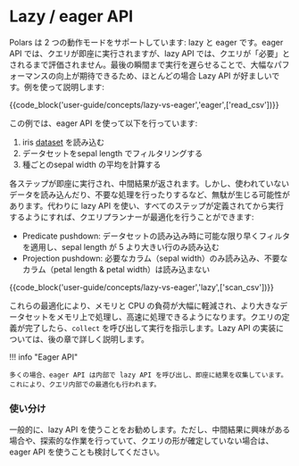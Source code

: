 # Lazy / eager API

Polars は 2 つの動作モードをサポートしています: lazy と eager です。eager API では、クエリが即座に実行されますが、lazy API では、クエリが「必要」とされるまで評価されません。最後の瞬間まで実行を遅らせることで、大幅なパフォーマンスの向上が期待できるため、ほとんどの場合 Lazy API が好ましいです。例を使って説明します:

{{code_block('user-guide/concepts/lazy-vs-eager','eager',['read_csv'])}}

この例では、eager API を使って以下を行っています:

1. iris [dataset](https://archive.ics.uci.edu/dataset/53/iris) を読み込む
1. データセットをsepal length でフィルタリングする
1. 種ごとのsepal width の平均を計算する

各ステップが即座に実行され、中間結果が返されます。しかし、使われていないデータを読み込んだり、不要な処理を行ったりするなど、無駄が生じる可能性があります。代わりに lazy API を使い、すべてのステップが定義されてから実行するようにすれば、クエリプランナーが最適化を行うことができます:

- Predicate pushdown: データセットの読み込み時に可能な限り早くフィルタを適用し、sepal length が 5 より大きい行のみ読み込む
- Projection pushdown: 必要なカラム（sepal width）のみ読み込み、不要なカラム（petal length & petal width）は読み込まない

{{code_block('user-guide/concepts/lazy-vs-eager','lazy',['scan_csv'])}}

これらの最適化により、メモリと CPU の負荷が大幅に軽減され、より大きなデータセットをメモリ上で処理し、高速に処理できるようになります。クエリの定義が完了したら、`collect` を呼び出して実行を指示します。Lazy API の実装については、後の章で詳しく説明します。

!!! info "Eager API"

    多くの場合、eager API は内部で lazy API を呼び出し、即座に結果を収集しています。これにより、クエリ内部での最適化も行われます。

### 使い分け

一般的に、lazy API を使うことをお勧めします。ただし、中間結果に興味がある場合や、探索的な作業を行っていて、クエリの形が確定していない場合は、eager API を使うことも検討してください。
